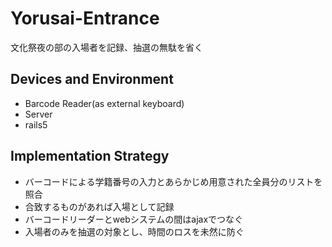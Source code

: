 # Yorusai-Entrance

文化祭夜の部の入場者を記録、抽選の無駄を省く

## Devices and Environment

- Barcode Reader(as external keyboard)
- Server
- rails5

## Implementation Strategy

- バーコードによる学籍番号の入力とあらかじめ用意された全員分のリストを照合
- 合致するものがあれば入場として記録
- バーコードリーダーとwebシステムの間はajaxでつなぐ
- 入場者のみを抽選の対象とし、時間のロスを未然に防ぐ
